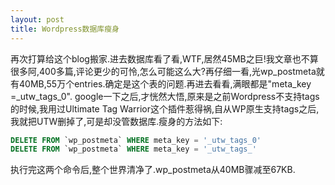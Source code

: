 ```yaml
---
layout: post
title: Wordpress数据库瘦身
---
```


再次打算给这个blog搬家.进去数据库看了看,WTF,居然45MB之巨!我文章也不算很多阿,400多篇,评论更少的可怜,怎么可能这么大?再仔细一看,光wp_postmeta就有40MB,55万个entries.确定是这个表的问题.再进去看看,满眼都是"meta_key =_utw_tags_0". google一下之后,才恍然大悟,原来是之前Wordpress不支持tags的时候,我用过Ultimate Tag Warrior这个插件惹得祸,自从WP原生支持tags之后,我就把UTW删掉了,可是却没管数据库.瘦身的方法如下:

```sql
DELETE FROM `wp_postmeta` WHERE meta_key = '_utw_tags_0'
DELETE FROM `wp_postmeta` WHERE meta_key = '_utw_tags_'
```

执行完这两个命令后,整个世界清净了.wp_postmeta从40MB骤减至67KB.
